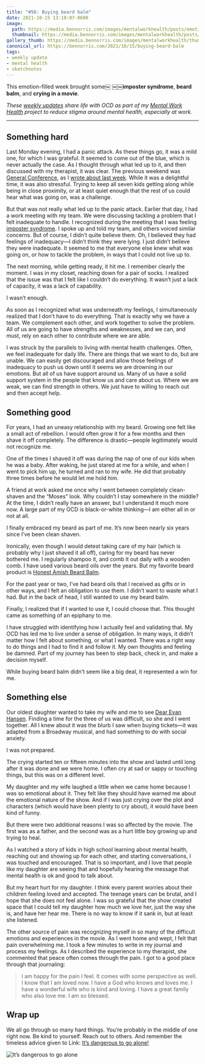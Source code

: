 ```yaml
---
title: "#56: Buying beard balm"
date: 2021-10-15 13:18:07-0600
image: 
  path: https://media.bennorris.com/images/mentalworkhealth/posts/emotion-filled-week.jpg
  thumbnail: https://media.bennorris.com/images/mentalworkhealth/posts/thumbnails/emotion-filled-week.jpg
gallery_thumb: https://media.bennorris.com/images/mentalworkhealth/thumbs/emotion-filled-week.jpg
canonical_url: https://bennorris.com/2021/10/15/buying-beard-balm
tags:
- weekly update
- mental health
- sketchnotes
---
```


This emotion-filled week brought some￼ ￼￼**imposter syndrome**, **beard balm**, and **crying in a movie**.

_These [weekly updates](https://bennorris.com/tags/weekly-update/) share life with OCD as part of my [Mental Work Health](https://bennorris.com/mental-work-health) project to reduce stigma around mental health, especially at work._

***

## Something hard

Last Monday evening, I had a panic attack. As these things go, it was a mild one, for which I was grateful. It seemed to come out of the blue, which is never actually the case. As I thought through what led up to it, and then discussed with my therapist, it was clear. The previous weekend was [General Conference](https://www.churchofjesuschrist.org/comeuntochrist/article/general-conference-gods-word-for-today), as I [wrote about last week](https://bennorris.com/2021/10/08/letting-ocd-win). While it was a delightful time, it was also stressful. Trying to keep all seven kids getting along while being in close proximity, or at least quiet enough that the rest of us could hear what was going on, was a challenge.

But that was not really what led up to the panic attack. Earlier that day, I had a work meeting with my team. We were discussing tackling a problem that I felt inadequate to handle. I recognized during the meeting that I was feeling [imposter syndrome](https://en.wikipedia.org/wiki/Impostor_syndrome). I spoke up and told my team, and others voiced similar concerns. But of course, I didn’t quite believe them. Oh, I believed they had feelings of inadequacy—I didn’t think they were lying. I just didn’t believe they were inadequate. It seemed to me that everyone else knew what was going on, or how to tackle the problem, in ways that I could not live up to.

The next morning, while getting ready, it hit me. I remember clearly the moment. I was in my closet, reaching down for a pair of socks. I realized that the issue was that I felt like I couldn’t do everything. It wasn’t just a lack of capacity, it was a lack of capability.

I wasn’t enough.

As soon as I recognized what was underneath my feelings, I simultaneously realized that I don’t have to do everything. That is exactly why we have a team. We complement each other, and work together to solve the problem. All of us are going to have strengths and weaknesses, and we can, and must, rely on each other to contribute where we are able.

I was struck by the parallels to living with mental health challenges. Often, we feel inadequate for daily life. There are things that we want to do, but are unable. We can easily get discouraged and allow those feelings of inadequacy to push us down until it seems we are drowning in our emotions. But all of us have support around us. Many of us have a solid support system in the people that know us and care about us. Where we are weak, we can find strength in others. We just have to willing to reach out and then accept help.


## Something good

For years, I had an uneasy relationship with my beard. Growing one felt like a small act of rebellion. I would often grow it for a few months and then shave it off completely. The difference is drastic—people legitimately would not recognize me.

One of the times I shaved it off was during the nap of one of our kids when he was a baby. After waking, he just stared at me for a while, and when I went to pick him up, he turned and ran to my wife. He did that probably three times before he would let me hold him.

A friend at work asked me once why I went between completely clean-shaven and the “Moses” look. Why couldn’t I stay somewhere in the middle? At the time, I didn’t really have an answer, but I understand it much more now. A large part of my OCD is black-or-white thinking—I am either all in or not at all.

I finally embraced my beard as part of me. It’s now been nearly six years since I’ve been clean shaven.

Ironically, even though I would detest taking care of my hair (which is probably why I just shaved it all off), caring for my beard has never bothered me. I regularly shampoo it, and comb it out daily with a wooden comb. I have used various beard oils over the years. But my favorite beard product is [Honest Amish Beard Balm](https://amzn.to/3vigOXt).

For the past year or two, I’ve had beard oils that I received as gifts or in other ways, and I felt an obligation to use them. I didn’t want to waste what I had. But in the back of head, I still wanted to use my beard balm.

Finally, I realized that if I wanted to use it, I could choose that. This thought came as something of an epiphany to me.

I have struggled with identifying how I actually feel and validating that. My OCD has led me to live under a sense of obligation. In many ways, it didn’t matter how I felt about something, or what I wanted. There was a right way to do things and I had to find it and follow it. My own thoughts and feeling be damned. Part of my journey has been to step back, check in, and make a decision myself.

While buying beard balm didn’t seem like a big deal, it represented a win for me.


## Something else

Our oldest daughter wanted to take my wife and me to see [Dear Evan Hansen](https://en.wikipedia.org/wiki/Dear_Evan_Hansen_(film)). Finding a time for the three of us was difficult, so she and I went together. All I knew about it was the blurb I saw when buying tickets—it was adapted from a Broadway musical, and had something to do with social anxiety.

I was not prepared.

The crying started ten or fifteen minutes into the show and lasted until long after it was done and we were home. I often cry at sad or sappy or touching things, but this was on a different level.

My daughter and my wife laughed a little when we came home because I was so emotional about it. They felt like they should have warned me about the emotional nature of the show. And if I was just crying over the plot and characters (which would have been plenty to cry about), it would have been kind of funny.

But there were two additional reasons I was so affected by the movie. The first was as a father, and the second was as a hurt little boy growing up and trying to heal.

As I watched a story of kids in high school learning about mental health, reaching out and showing up for each other, and starting conversations, I was touched and encouraged. That is so important, and I love that people like my daughter are seeing that and hopefully hearing the message that mental health is ok and good to talk about.

But my heart hurt for my daughter. I think every parent worries about their children feeling loved and accepted. The teenage years can be brutal, and I hope that she does not feel alone. I was so grateful that the show created space that I could tell my daughter how much we love her, just the way she is, and have her hear me. There is no way to know if it sank in, but at least she listened.

The other source of pain was recognizing myself in so many of the difficult emotions and experiences in the movie. As I went home and wept, I felt that pain overwhelming me. I took a few minutes to write in my journal and process my feelings. As I described the experience to my therapist, she commented that peace often comes through the pain. I got to a good place through that journaling:

> I am happy for the pain I feel. It comes with some perspective as well. I know that I am loved now. I have a God who knows and loves me. I have a wonderful wife who is kind and loving. I have a great family who also love me. I am so blessed.


## Wrap up

We all go through so many hard things. You’re probably in the middle of one right now. Be kind to yourself. Reach out to others. And remember the timeless advice given to Link: [It’s dangerous to go alone!](https://en.wikipedia.org/wiki/It's_dangerous_to_go_alone)

![It’s dangerous to go alone](https://upload.wikimedia.org/wikipedia/en/b/b2/It%27s_dangerous_to_go_alone%21_Take_this..png)

